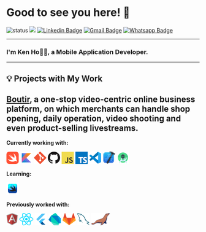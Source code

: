 # Good to see you here! 👋

![status](https://img.shields.io/badge/status-up-brightgreen) ![](https://visitor-badge.lithub.cc/badge?page_id=github.com/cokenhe)
[![Linkedin Badge](https://img.shields.io/badge/-kenho-blue?style=flat-square&logo=Linkedin&logoColor=white&link=https://www.linkedin.com/in/ken-ho-a649a9184/)](https://www.linkedin.com/in/ken-ho-a649a9184/) [![Gmail Badge](https://img.shields.io/badge/-cokenhe@gmail.com-c14438?style=flat-square&logo=Gmail&logoColor=white&link=mailto:cokenhe@gmail.com)](mailto:cokenhe@gmail.com)
[![Whatsapp Badge](https://img.shields.io/badge/WhatsApp-25D366?style=flat-square&logo=whatsapp&logoColor=white)](https://wa.me/14374439369)

---

### I'm **Ken Ho👨‍💻**, a Mobile Application Developer.

---

## 💡 Projects with My Work

**[Boutir](https://apps.apple.com/hk/app/boutir-online-store-builder/id917526274?l=en)**, a one-stop video-centric online business platform, on which merchants can handle shop opening, daily operation, video shooting and even product-selling livestreams.
---

**Currently working with:**

<a href="https://developer.apple.com/swift/" title="Swift"><img src="icons/swift.png" /></a>
<a href="https://kotlinlang.org/" title="Kotlin"><img src="icons/kotlin.png" /></a>
<a href="https://git-scm.com/" title="Git"><img src="icons/git.png" /></a>
<a href="https://github.com/" title="GitHub"><img src="icons/github.png" /></a>
<a href="https://en.wikipedia.org/wiki/JavaScript" title="JavaScript"><img src="icons/javascript.png" /></a>
<a href="https://www.typescriptlang.org/" title="TypeScript"><img src="icons/typescript.png" /></a>
<a href="https://code.visualstudio.com/" title="Visual Studio Code"><img src="icons/vscode.png" /></a>
<a href="https://developer.apple.com/xcode/" title="Xcode"><img src="icons/xcode.png" /></a>
<a href="https://developer.android.com/studio" title="Android Studio"><img src="icons/androidstudio.png" /></a>

**Learning:**

<a href="https://developer.apple.com/xcode/swiftui/" title="SwiftUI"><img src="icons/swiftui.png" /></a>

**Previously worked with:**

<a href="https://angular.io/" title="Angular"><img src="icons/angular.png" /></a>
<a href="https://reactjs.org/" title="React"><img src="icons/react.png" /></a>
<a href="https://flutter.dev/" title="Flutter"><img src="icons/flutter.png" /></a>
<a href="https://dart.dev/" title="Dart"><img src="icons/dartlang.png" /></a>
<a href="https://gitlab.com/" title="GitLab"><img src="icons/gitlab.png" /></a>
<a href="https://www.mysql.com/" title="MySQL"><img src="icons/mysql.png" /></a>
<a href="https://mariadb.org/" title="MariaDB"><img src="icons/mariadb.png" /></a>
